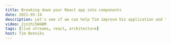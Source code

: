 ```yaml
---
title: Breaking down your React app into components
date: 2021-05-14
description: Let's see if we can help Tim improve his application and think in components and perhaps get him to try out Bit
video: 2jojhi5W4BM
tags: [live streams, react, architecture]
host: Tim Benniks
---
```

